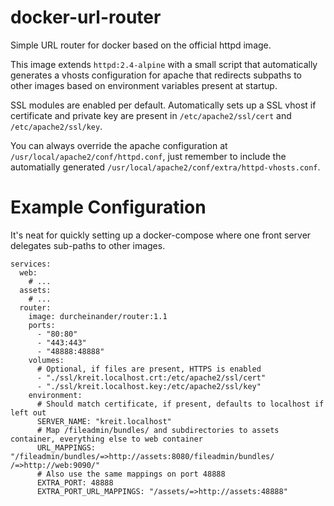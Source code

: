 # docker-url-router
Simple URL router for docker based on the official httpd image.

This image extends `httpd:2.4-alpine` with a small script that automatically generates a vhosts configuration for apache that redirects subpaths to other images based on environment variables present at startup.

SSL modules are enabled per default. Automatically sets up a SSL vhost if certificate and private key are present in `/etc/apache2/ssl/cert` and `/etc/apache2/ssl/key`.

You can always override the apache configuration at `/usr/local/apache2/conf/httpd.conf`, just remember to include the automatially generated `/usr/local/apache2/conf/extra/httpd-vhosts.conf`.

# Example Configuration
It's neat for quickly setting up a docker-compose where one front server delegates sub-paths to other images.

    services:
      web:
        # ...
      assets:
        # ...
      router:
        image: durcheinander/router:1.1
        ports:
          - "80:80"
          - "443:443"
          - "48888:48888"
        volumes:
          # Optional, if files are present, HTTPS is enabled
          - "./ssl/kreit.localhost.crt:/etc/apache2/ssl/cert"
          - "./ssl/kreit.localhost.key:/etc/apache2/ssl/key"
        environment:
          # Should match certificate, if present, defaults to localhost if left out
          SERVER_NAME: "kreit.localhost"
          # Map /fileadmin/bundles/ and subdirectories to assets container, everything else to web container
          URL_MAPPINGS: "/fileadmin/bundles/=>http://assets:8080/fileadmin/bundles/  /=>http://web:9090/"
          # Also use the same mappings on port 48888
          EXTRA_PORT: 48888
          EXTRA_PORT_URL_MAPPINGS: "/assets/=>http://assets:48888"
